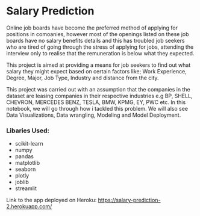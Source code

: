 # Salary Prediction

Online job boards have become the preferred method of applying for positions in comoanies, however most of the openings listed on these job boards have no salary benefits details and this has troubled job seekers who are tired of going through the stress of applying for jobs, attending the interview only to realise that the remuneration is below what they expected.

This project is aimed at providing a means for job seekers to find out what salary they might expect based on certain factors like; Work Experience, Degree, Major, Job Type, Industry and distance from the city.

This project was carried out with an assumption that the companies in the dataset are leasing companies in their respective industries e.g BP, SHELL, CHEVRON, MERCEDES BENZ, TESLA, BMW, KPMG, EY, PWC etc. In this notebook, we will go through how i tackled this problem. We will also see Data Visualizations, Data wrangling, Modeling and Model Deployment.


### Libaries Used:
  * scikit-learn
  * numpy
  * pandas
  * matplotlib
  * seaborn
  * plotly
  * joblib
  * streamlit

Link to the app deployed on Heroku: https://salary-prediction-2.herokuapp.com/
